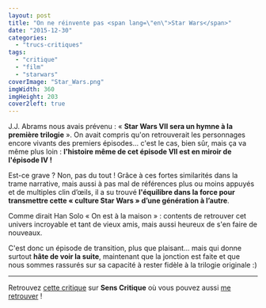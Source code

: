 ```yaml
---
layout: post
title: "On ne réinvente pas <span lang=\"en\">Star Wars</span>"
date: "2015-12-30"
categories: 
  - "trucs-critiques"
tags: 
  - "critique"
  - "film"
  - "starwars"
coverImage: "Star_Wars.png"
imgWidth: 360
imgHeight: 203
cover2left: true
---
```


J.J. Abrams nous avais prévenu : « **Star Wars VII sera un hymne à la première trilogie** ». On avait compris qu'on retrouverait les personnages encore vivants des premiers épisodes... c'est le cas, bien sûr, mais ça va même plus loin : **l'histoire même de cet épisode VII est en miroir de l'épisode IV !**

Est-ce grave ? Non, pas du tout ! Grâce à ces fortes similarités dans la trame narrative, mais aussi à pas mal de références plus ou moins appuyés et de multiples clin d’œils, il a su trouvé **l'équilibre dans la force pour transmettre cette « culture Star Wars » d’une génération à l’autre**.

Comme dirait Han Solo « On est à la maison » : contents de retrouver cet univers incroyable et tant de vieux amis, mais aussi heureux de s'en faire de nouveaux.

C'est donc un épisode de transition, plus que plaisant... mais qui donne surtout **hâte de voir la suite**, maintenant que la jonction est faite et que nous sommes rassurés sur sa capacité à rester fidèle à la trilogie originale :)

* * *

Retrouvez [cette critique](http://www.senscritique.com/film/Star_Wars_Le_Reveil_de_la_Force/critique/78091300) sur **Sens Critique** où vous pouvez aussi [me retrouver](http://www.senscritique.com/Arnaud_Malon) !
